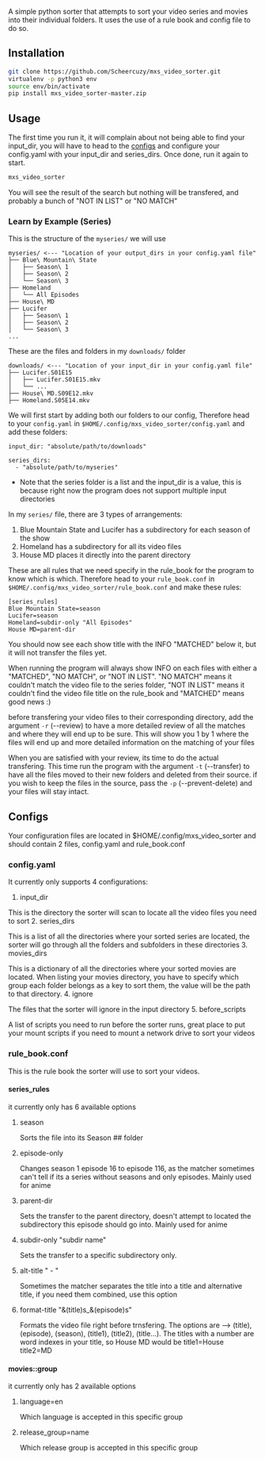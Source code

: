 A simple python sorter that attempts to sort your video series and movies into their individual folders. It uses the use of a rule book and config file to do so.

## Installation

```bash
git clone https://github.com/Scheercuzy/mxs_video_sorter.git
virtualenv -p python3 env
source env/bin/activate
pip install mxs_video_sorter-master.zip
```

## Usage

The first time you run it, it will complain about not being able to find your input_dir, you will have to head to the [configs](#configs) and configure your config.yaml with your input_dir and series_dirs.
Once done, run it again to start.
```bash
mxs_video_sorter
```
You will see the result of the search but nothing will be transfered, and probably a bunch of "NOT IN LIST" or "NO MATCH"

### Learn by Example (Series)
This is the structure of the `myseries/` we will use
```
myseries/ <--- "Location of your output_dirs in your config.yaml file"
├── Blue\ Mountain\ State
│   ├── Season\ 1
│   ├── Season\ 2
│   └── Season\ 3
├── Homeland
│   └── All Episodes
├── House\ MD
├── Lucifer
│   ├── Season\ 1
│   ├── Season\ 2
│   └── Season\ 3
...
```
These are the files and folders in my `downloads/` folder
```
downloads/ <--- "Location of your input_dir in your config.yaml file"
├── Lucifer.S01E15
│   ├── Lucifer.S01E15.mkv
│   └── ...
├── House\ MD.S09E12.mkv
├── Homeland.S05E14.mkv
```
We will first start by adding both our folders to our config, Therefore head to your `config.yaml` in `$HOME/.config/mxs_video_sorter/config.yaml` and add these folders:
```
input_dir: "absolute/path/to/downloads"

series_dirs:
  - "absolute/path/to/myseries"
```
- Note that the series folder is a list and the input_dir is a value, this is because right now the program does not support multiple input directories

In my `series/` file, there are 3 types of arrangements:
1. Blue Mountain State and Lucifer has a subdirectory for each season of the show
2. Homeland has a subdirectory for all its video files
3. House MD places it directly into the parent directory

These are all rules that we need specify in the rule_book for the program to know which is which. Therefore head to your `rule_book.conf` in `$HOME/.config/mxs_video_sorter/rule_book.conf` and make these rules:
```
[series_rules]
Blue Mountain State=season
Lucifer=season
Homeland=subdir-only "All Episodes"
House MD=parent-dir
```
You should now see each show title with the INFO "MATCHED" below it, but it will not transfer the files yet.

When running the program will always show INFO on each files with either a "MATCHED", "NO MATCH", or "NOT IN LIST". "NO MATCH" means it couldn't match the video file to the series folder, "NOT IN LIST" means it couldn't find the video file title on the rule_book and "MATCHED" means good news :)

before transfering your video files to their corresponding directory, add the argument `-r` (--review) to have a more detailed review of all the matches and where they will end up to be sure. This will show you 1 by 1 where the files will end up and more detailed information on the matching of your files

When you are satisfied with your review, its time to do the actual transfering. This time run the program with the argument `-t` (--transfer) to have all the files moved to their new folders and deleted from their source. if you wish to keep the files in the source, pass the `-p` (--prevent-delete) and your files will stay intact.

## Configs

Your configuration files are located in $HOME/.config/mxs_video_sorter and should contain 2 files, config.yaml and rule_book.conf

### config.yaml
It currently only supports 4 configurations:
1. input_dir

  This is the directory the sorter will scan to locate all the video files you need to sort
2. series_dirs

   This is a list of all the directories where your sorted series are located, the sorter will go through all the folders and subfolders in these directories
3. movies_dirs

   This is a dictionary of all the directories where your sorted movies are located. When listing your movies directory, you have to specify which group each folder belongs as a key to sort them, the value will be the path to that directory.
4. ignore

   The files that the sorter will ignore in the input directory
5. before_scripts

   A list of scripts you need to run before the sorter runs, great place to put your mount scripts if you need to mount a network drive to sort your videos

### rule_book.conf
This is the rule book the sorter will use to sort your videos.

#### series_rules
it currently only has 6 available options

1. season

   Sorts the file into its Season ## folder

2. episode-only

   Changes season 1 episode 16 to episode 116, as the matcher sometimes can't tell if its a series without seasons and only episodes. Mainly used for anime

3. parent-dir

   Sets the transfer to the parent directory, doesn't attempt to located the subdirectory this episode should go into. Mainly used for anime

4. subdir-only "subdir name"

   Sets the transfer to a specific subdirectory only.

5. alt-title " - "

   Sometimes the matcher separates the title into a title and alternative title, if you need them combined, use this option

6. format-title "&(title)s_&(episode)s"

   Formats the video file right before trnsfering. The options are --> (title), (episode), (season), (title1), (title2), (title...). The titles with a number are word indexes in your title, so House MD would be title1=House title2=MD

#### movies::group
it currently only has 2 available options

1. language=en

   Which language is accepted in this specific group

2. release_group=name

   Which release group is accepted in this specific group
